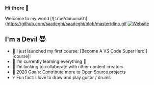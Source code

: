 ### Hi there 👋

 Welcome to my world
[![t.me/danuma01](https://github.com/saadeghi/saadeghi/blob/master/dino.gif
[![Website]()](https://visi.tk/sldevilx)

## I'm a Devil 😈

- 🔭 I just launched my first course: [Become A VS Code SuperHero!][course]!
- 🌱 I’m currently learning everything 🤣
- 👯 I’m looking to collaborate with other content creators
- 🥅 2020 Goals: Contribute more to Open Source projects
- ⚡ Fun fact: I love to draw and play guitar / drums


